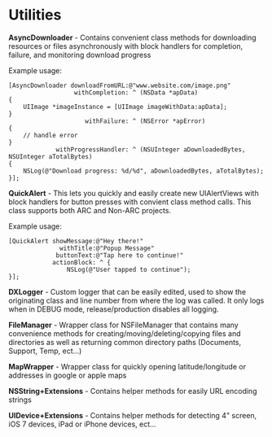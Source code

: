 Utilities
=========

**AsyncDownloader** -
Contains convenient class methods for downloading resources or files asynchronously with block handlers for completion, failure, and monitoring download progress

Example usage:

    [AsyncDownloader downloadFromURL:@"www.website.com/image.png"
                      withCompletion: ^ (NSData *apData)
    {
        UIImage *imageInstance = [UIImage imageWithData:apData];
    }
                         withFailure: ^ (NSError *apError)
    {
        // handle error
    }
                 withProgressHandler: ^ (NSUInteger aDownloadedBytes, NSUInteger aTotalBytes)
    {
        NSLog(@"Download progress: %d/%d", aDownloadedBytes, aTotalBytes);
    }];

**QuickAlert** - 
This lets you quickly and easily create new UIAlertViews with block handlers for button presses with convient class method calls. This class supports both ARC and Non-ARC projects. 

Example usage:

    [QuickAlert showMessage:@"Hey there!"
                  withTitle:@"Popup Message"
                 buttonText:@"Tap here to continue!"
                actionBlock: ^ {
                    NSLog(@"User tapped to continue");
    }];



**DXLogger** - 
Custom logger that can be easily edited, used to show the originating class and line number from where the log was called. It only logs when in DEBUG mode, release/production disables all logging.

**FileManager** -
Wrapper class for NSFileManager that contains many convenience methods for creating/moving/deleting/copying files and directories as well as returning common directory paths (Documents, Support, Temp, ect...)

**MapWrapper** -
Wrapper class for quickly opening latitude/longitude or addresses in google or apple maps

**NSString+Extensions** -
Contains helper methods for easily URL encoding strings

**UIDevice+Extensions** - 
Contains helper methods for detecting 4" screen, iOS 7 devices, iPad or iPhone devices, ect...
